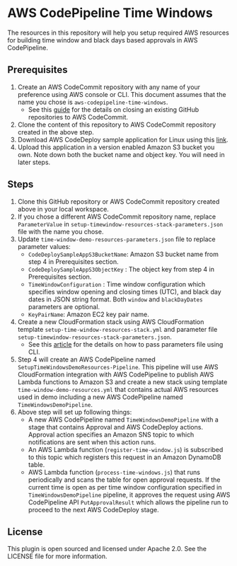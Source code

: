 # AWS CodePipeline Time Windows

The resources in this repository will help you setup required AWS resources
for building time window and black days based approvals in AWS CodePipeline.

## Prerequisites

1. Create an AWS CodeCommit repository with any name of your preference using AWS console or CLI. This document assumes
that the name you chose is `aws-codepipeline-time-windows`. 
    * See this [guide](http://docs.aws.amazon.com/codecommit/latest/userguide/how-to-migrate-repository-existing.html) for the details on closing an existing GitHub repositories to AWS CodeCommit.
2. Clone the content of this repository to AWS CodeCommit repository created in the above step.
3. Download AWS CodeDeploy sample application for Linux using this [link](https://s3.amazonaws.com/aws-codedeploy-us-east-1/samples/latest/SampleApp_Linux.zip).
4. Upload this application in a version enabled Amazon S3 bucket you own. Note down both the bucket name and object key. 
You will need in later steps.
 
## Steps 
1. Clone this GitHub repository or AWS CodeCommit repository created above in your local workspace.
2. If you chose a different AWS CodeCommit repository name, replace `ParameterValue` in `setup-timewindow-resources-stack-parameters.json` file with the name you chose.
3. Update `time-window-demo-resources-parameters.json` file to replace parameter values:
    * `CodeDeploySampleAppS3BucketName`: Amazon S3 bucket name from step 4 in Prerequisites section.
    * `CodeDeploySampleAppS3ObjectKey` : The object key from step 4 in Prerequisites section.
    * `TimeWindowConfiguration` : Time window configuration which specifies window opening and closing times (UTC), and black day dates in JSON string format. Both `window` and `blackDayDates` parameters are optional.
    * `KeyPairName`: Amazon EC2 key pair name.
4. Create a new CloudFormation stack using AWS CloudFormation template `setup-time-window-resources-stack.yml` 
and parameter file `setup-timewindow-resources-stack-parameters.json`. 
    * See this [article](https://aws.amazon.com/blogs/devops/passing-parameters-to-cloudformation-stacks-with-the-aws-cli-and-powershell/) for the details on how to pass parameters file using CLI.
5. Step 4 will create an AWS CodePipeline named `SetupTimeWindowsDemoResources-Pipeline`. This pipeline will use AWS CloudFormation integration with AWS CodePipeline to publish AWS Lambda functions to Amazon S3 and create a new stack using template `time-window-demo-resources.yml` that contains actual AWS resources used in demo including a new AWS CodePipeline named `TimeWindowsDemoPipeline`. 
6. Above step will set up following things:
    * A new AWS CodePipeline named `TimeWindowsDemoPipeline` with a stage that contains Approval and AWS CodeDeploy actions. Approval action specifies an Amazon SNS topic to which notifications are sent when this action runs. 
    * An AWS Lambda function (`register-time-window.js`) is subscribed to this topic which registers this request in an Amazon DynamoDB table.
    * AWS Lambda function (`process-time-windows.js`) that runs periodically and scans the table for open approval requests. If the current time is open as per time window configuration specified in `TimeWindowsDemoPipeline` pipeline, it approves the request using AWS CodePipeline API `PutApprovalResult` which allows the pipeline run to proceed to the next AWS CodeDeploy stage.

## License
This plugin is open sourced and licensed under Apache 2.0. See the LICENSE file for more information.